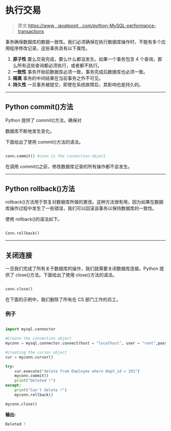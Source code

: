 # 执行交易

> 原文:[https://www . javatpoint . com/python-MySQL-performance-transactions](https://www.javatpoint.com/python-mysql-performing-transactions)

事务确保数据库的数据一致性。我们必须确保在执行数据库操作时，不能有多个应用程序修改记录。这些事务具有以下属性。

1.  **原子性**
    要么交易完成，要么什么都没发生。如果一个事务包含 4 个查询，那么所有这些查询都必须执行，或者都不执行。
2.  **一致性**
    事务开始前数据库必须一致，事务完成后数据库也必须一致。
3.  **隔离**
    事务的中间结果在当前事务之外不可见。
4.  **持久性**
    一旦事务被提交，即使在系统故障后，其影响也是持久的。

* * *

## Python commit()方法

Python 提供了 commit()方法，确保对

数据库不断地发生变化。

下面给出了使用 commit()方法的语法。

```py

conn.commit() #conn is the connection object 

```

在调用 commit()之前，修改数据库记录的所有操作都不会发生。

* * *

## Python rollback()方法

rollback()方法用于恢复对数据库所做的更改。这种方法很有用，因为如果在数据库操作过程中发生了一些错误，我们可以回滚该事务以保持数据库的一致性。

使用 rollback()的语法如下。

```py

Conn.rollback()

```

* * *

## 关闭连接

一旦我们完成了所有关于数据库的操作，我们就需要关闭数据库连接。Python 提供了 close()方法。下面给出了使用 close()方法的语法。

```py

conn.close() 

```

在下面的示例中，我们删除了所有在 CS 部门工作的员工。

### 例子

```py

import mysql.connector

#Create the connection object 
myconn = mysql.connector.connect(host = "localhost", user = "root",passwd = "google",database = "PythonDB")

#creating the cursor object
cur = myconn.cursor()

try:
    cur.execute("delete from Employee where Dept_id = 201")
    myconn.commit()
    print("Deleted !")
except:
    print("Can't delete !")
    myconn.rollback()

myconn.close()

```

**输出:**

```py
Deleted !

```